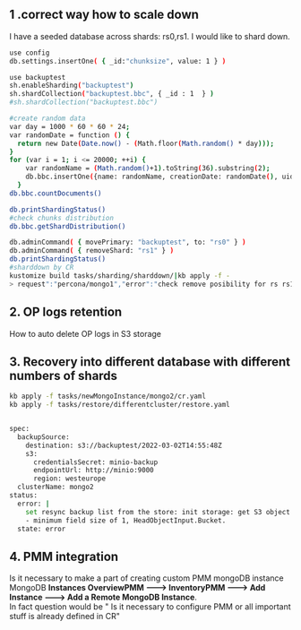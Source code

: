 ## 1 .correct way how to scale down
I have a seeded database across shards: rs0,rs1. I would like to shard down.
```sh
use config
db.settings.insertOne( { _id:"chunksize", value: 1 } )

use backuptest
sh.enableSharding("backuptest")
sh.shardCollection("backuptest.bbc", { _id : 1  } )   
#sh.shardCollection("backuptest.bbc")   

#create random data
var day = 1000 * 60 * 60 * 24;
var randomDate = function () {
  return new Date(Date.now() - (Math.floor(Math.random() * day)));
}
for (var i = 1; i <= 20000; ++i) {
    var randomName = (Math.random()+1).toString(36).substring(2);
    db.bbc.insertOne({name: randomName, creationDate: randomDate(), uid: i});
  }
db.bbc.countDocuments()

db.printShardingStatus()
#check chunks distribution
db.bbc.getShardDistribution()
```
```sh
db.adminCommand( { movePrimary: "backuptest", to: "rs0" } )
db.adminCommand( { removeShard: "rs1" } )
db.printShardingStatus()
#sharddown by CR
kustomize build tasks/sharding/sharddown/|kb apply -f -
> request":"percona/mongo1","error":"check remove posibility for rs rs1: non system db found: backuptest","errorVerbose":"non system db found:
```
## 2. OP logs retention
How to auto delete OP logs in S3 storage

## 3. Recovery into different database with different numbers of shards
```sh
kb apply -f tasks/newMongoInstance/mongo2/cr.yaml
kb apply -f tasks/restore/differentcluster/restore.yaml


spec:
  backupSource:
    destination: s3://backuptest/2022-03-02T14:55:48Z
    s3:
      credentialsSecret: minio-backup
      endpointUrl: http://minio:9000
      region: westeurope
  clusterName: mongo2
status:
  error: |
    set resync backup list from the store: init storage: get S3 object header: InvalidParameter: 1 validation error(s) found.
    - minimum field size of 1, HeadObjectInput.Bucket.
  state: error
```

## 4. PMM integration
Is it necessary to make a part of creating custom PMM mongoDB  instance MongoDB **Instances OverviewPMM ---> InventoryPMM ---> Add Instance ---> Add a Remote MongoDB Instance**.  
In fact question would be " Is it necessary to configure PMM or all important
stuff is already defined in CR"

